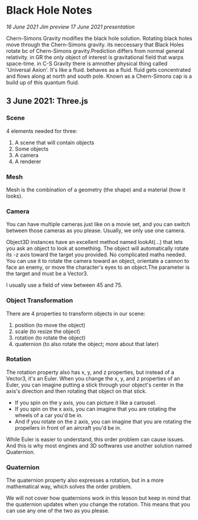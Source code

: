 # Black Hole Notes

_16 June 2021 Jim preview_
_17 June 2021 presentation_

Chern-Simons Gravity modifies the black hole solution. Rotating black holes move through the Chern-Simons gravity.
its neccessary that Black Holes rotate bc of Chern-Simons gravity.Prediction differs from normal general relativity.
in GR the only object of interest is gravitational field that warps space-time.
in C-S Gravity there is amnother physical thing called 'Universal Axion'. It's like a fluid. behaves as a fluid. fluid gets concentrated and flows along at north and south pole. Known as a Chern-Simons cap is a build up of this quantum fluid.

## 3 June 2021: Three.js

### Scene

4 elements needed for three:
  1. A scene that will contain objects
  2. Some objects
  3. A camera
  4. A renderer


### Mesh
Mesh is the combination of a geometry (the shape) and a material (how it looks).


### Camera
<!-- For BH final: can use 2 cameras to show the the top-down and the side view. only have to build once :) -->
You can have multiple cameras just like on a movie set, and you can switch between those cameras as you please. Usually, we only use one camera.

Object3D instances have an excellent method named lookAt(...) that lets you ask an object to look at something. The object will automatically rotate its -z axis toward the target you provided. No complicated maths needed. You can use it to rotate the camera toward an object, orientate a cannon to face an enemy, or move the character's eyes to an object.The parameter is the target and must be a Vector3.

 I usually use a field of view between 45 and 75.

### Object Transformation
There are 4 properties to transform objects in our scene:
  1. position (to move the object)
  2. scale (to resize the object)
  3. rotation (to rotate the object)
  4. quaternion (to also rotate the object; more about that later)


### Rotation
The rotation property also has x, y, and z properties, but instead of a Vector3, it's an Euler. When you change the x, y, and z properties of an Euler, you can imagine putting a stick through your object's center in the axis's direction and then rotating that object on that stick.
- If you spin on the y axis, you can picture it like a carousel.
- If you spin on the x axis, you can imagine that you are rotating the wheels of a car you'd be in.
- And if you rotate on the z axis, you can imagine that you are rotating the propellers in front of an aircraft you'd be in.

While Euler is easier to understand, this order problem can cause issues. And this is why most engines and 3D softwares use another solution named Quaternion.

### Quaternion
The quaternion property also expresses a rotation, but in a more mathematical way, which solves the order problem.

We will not cover how quaternions work in this lesson but keep in mind that the quaternion updates when you change the rotation. This means that you can use any one of the two as you please.

